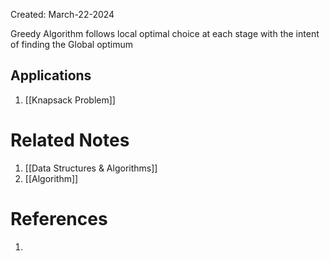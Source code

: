 Created: March-22-2024

Greedy Algorithm follows local optimal choice at each stage with the intent of finding the Global optimum
## Applications

1. [[Knapsack Problem]]
# Related Notes

1. [[Data Structures & Algorithms]]
2. [[Algorithm]]
# References

1. 